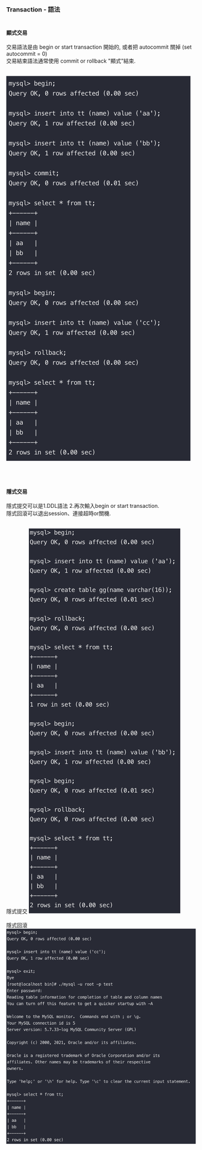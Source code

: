 ### Transaction - 語法 <br><br>

#### 顯式交易
交易語法是由 begin or start transaction 開始的, 或者把 autocommit 關掉 (set autocommit = 0) <br>
交易結束語法通常使用 commit or rollback "顯式"結束. <br><br>

![](./img/explicit_transaction_demo.png)

<br> <br>

#### 隱式交易
隱式提交可以是1.DDL語法 2.再次輸入begin or start transaction. <br>
隱式回滾可以退出session、連接超時or關機. <br> <br>

隱式提交
![](./img/implicit_transaction_commit.png)
<br> <br>
隱式回滾
![](./img/implicit_transaction_rollback.png)
